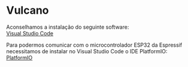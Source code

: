 # Vulcano

Aconselhamos a instalação do seguinte software: <br>
<a href="https://code.visualstudio.com/" target="_blank"> Visual Studio Code </a>

Para podermos comunicar com o microcontrolador ESP32 da Espressif necessitamos de instalar no Visual Studio Code o IDE PlatformIO: <br>
<a href="https://platformio.org/install/ide?install=vscode" target="_blank"> PlatformIO </a>

